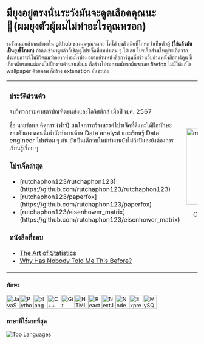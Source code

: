มียุงอยู่ตรงนั่นระวังมันจะดูดเลือดคุณนะ<br/> 
🦟(ผมยุงตัวผู้ผมไม่ทำอะไรคุณหรอก)
===================================
ระวังหน่อยถ้ากดเข้ามาใน github ของผมคุณจะเจอ โคโค่ ยุงตัวเมียที่โกหกว่าเป็นตัวผู้ **(ใช่แล้วมันเป็นยุงขี้โกหก)** ถ้ากดเข้ามาดูแล้วก็เชิญดูโปรเจ็คที่ผมทำเล่น ๆ ได้เลย โปรเจ็คส่วนใหญ่จะเกิดจากประสบการณ์ในชีวิตผมว่าอยากทำอะไรบ้าง อยากอ่านหนังสือการ์ตูนก็สร้างเว็บอ่านหนังสือการ์ตูน ขี้เกียจนับรถยนต์ตอนไปฝึกงานด้านขนส่งผม ก็สร้างโปรแกรมนับรถมันซะเลย firefox ไม่มีให้แก้ไข wallpaper ด้วยภาพ ก็สร้าง extenstion มันซะเลย

<table>
  <tr>
    <td>
      <h3>ประวัติส่วนตัว</h3>
      <p>จบวิศวกรรมศาสตรบัณฑิตขนส่งและโลจิสติกส์ เมื่อปี พ.ศ. 2567</p>
      <p>ชื่อ นายรัชพล คิดการ (ฟาร์) สนใจการสร้างสรรค์โปรเจ็คที่ดีและได้ฝึกทักษะของตัวเอง ตอนนี่เกำลังทำงานด้าน Data analyst และเรียนรู้ Data engineer ไปพร้อม ๆ กัน ยังเป็นเด็กจบใหม่ทำงานยังไม่ถึงปีและยังต้องการเรียนรู้เรื่อย ๆ </p>
      <h3>โปรเจ็คล่าสุด</h3>
<ul id="recent-projects">
  <li>[rutchaphon123/rutchaphon123](https://github.com/rutchaphon123/rutchaphon123)</li>
  <li>[rutchaphon123/paperfox](https://github.com/rutchaphon123/paperfox)</li>
  <li>[rutchaphon123/eisenhower_matrix](https://github.com/rutchaphon123/eisenhower_matrix)</li>
</ul>
      <h3>หนังสือที่ชอบ</h3>
      <ul>
        <li>
          <a href="https://bookscape.co/books/in-stock/intelligences/the-art-of-statistics" target="_blank">The Art of Statistics</a>
        </li>
        <li>
          <a href="https://www.welearnbook.com/product/47079-43110/%E0%B8%A7%E0%B8%B4%E0%B8%8A%E0%B8%B2%E0%B8%AA%E0%B8%B3%E0%B8%84%E0%B8%B1%E0%B8%8D%E0%B8%97%E0%B8%B5%E0%B9%88%E0%B8%84%E0%B8%B8%E0%B8%93%E0%B8%84%E0%B8%A7%E0%B8%A3%E0%B8%A3%E0%B8%B9%E0%B9%89%E0%B8%81%E0%B9%88%E0%B8%AD%E0%B8%99%E0%B8%97%E0%B8%B5%E0%B9%88%E0%B8%8A%E0%B8%B5%E0%B8%A7%E0%B8%B4%E0%B8%95%E0%B8%88%E0%B8%B0%E0%B8%AA%E0%B8%AD%E0%B8%99%E0%B8%84%E0%B8%B8%E0%B8%93-why-has-nobody-told-me-this-before" target="_blank">Why Has Nobody Told Me This Before?</a>
        </li>
      </ul>
    </td>
    <td>
      <img src="https://github.com/user-attachments/assets/3057b273-9a66-4569-bf6d-226a59159f06" alt="my waifu" width="200px">
      <p align="center">Chun Li Waifu forever</p>
    </td>
  </tr>
</table>


### ทักษะ

<p align="left">
<a href="https://developer.mozilla.org/en-US/docs/Web/JavaScript" target="_blank" rel="noreferrer"><img src="https://raw.githubusercontent.com/danielcranney/readme-generator/main/public/icons/skills/javascript-colored.svg" width="36" height="36" alt="JavaScript" /></a><a href="https://www.python.org/" target="_blank" rel="noreferrer"><img src="https://raw.githubusercontent.com/danielcranney/readme-generator/main/public/icons/skills/python-colored.svg" width="36" height="36" alt="Python" /></a><a href="https://www.r-project.org/" target="_blank" rel="noreferrer"><img src="https://raw.githubusercontent.com/danielcranney/readme-generator/main/public/icons/skills/rlang-colored.svg" width="36" height="36" alt="rlang" /></a><a href="https://docs.microsoft.com/en-us/cpp/?view=msvc-170" target="_blank" rel="noreferrer"><img src="https://raw.githubusercontent.com/danielcranney/readme-generator/main/public/icons/skills/cplusplus-colored.svg" width="36" height="36" alt="C++" /></a><a href="https://git-scm.com/" target="_blank" rel="noreferrer"><img src="https://raw.githubusercontent.com/danielcranney/readme-generator/main/public/icons/skills/git-colored.svg" width="36" height="36" alt="Git" /></a><a href="https://developer.mozilla.org/en-US/docs/Glossary/HTML5" target="_blank" rel="noreferrer"><img src="https://raw.githubusercontent.com/danielcranney/readme-generator/main/public/icons/skills/html5-colored.svg" width="36" height="36" alt="HTML5" /></a><a href="https://reactjs.org/" target="_blank" rel="noreferrer"><img src="https://raw.githubusercontent.com/danielcranney/readme-generator/main/public/icons/skills/react-colored.svg" width="36" height="36" alt="React" /></a><a href="https://nextjs.org/docs" target="_blank" rel="noreferrer"><img src="https://raw.githubusercontent.com/danielcranney/readme-generator/main/public/icons/skills/nextjs-colored.svg" width="36" height="36" alt="NextJs" /></a><a href="https://nodejs.org/en/" target="_blank" rel="noreferrer"><img src="https://raw.githubusercontent.com/danielcranney/readme-generator/main/public/icons/skills/nodejs-colored.svg" width="36" height="36" alt="NodeJS" /></a><a href="https://expressjs.com/" target="_blank" rel="noreferrer"><img src="https://raw.githubusercontent.com/danielcranney/readme-generator/main/public/icons/skills/express-colored.svg" width="36" height="36" alt="Express" /></a><a href="https://www.mysql.com/" target="_blank" rel="noreferrer"><img src="https://raw.githubusercontent.com/danielcranney/readme-generator/main/public/icons/skills/mysql-colored.svg" width="36" height="36" alt="MySQL" /></a></p>


### ภาษาที่ใช้มากที่สุด

<a href="https://github.com/rutchaphon123" align="left"><img src="https://github-readme-stats.vercel.app/api/top-langs/?username=rutchaphon123&langs_count=10&title_color=0891b2&text_color=ffffff&icon_color=0891b2&bg_color=1c1917&hide_border=true&locale=en&custom_title=Top%20%Languages" alt="Top Languages" /></a>
